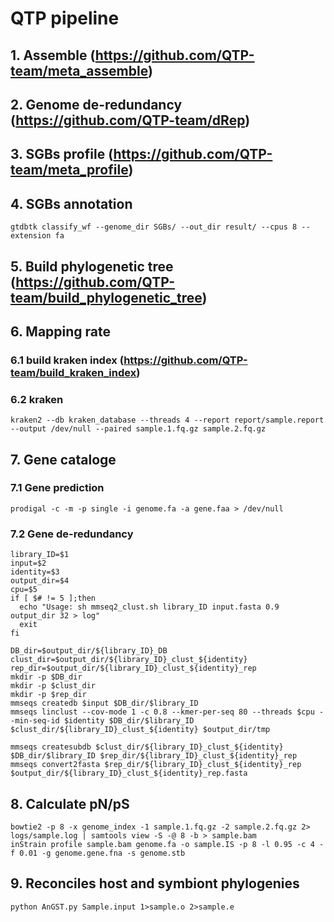 # QTP pipeline
## 1. Assemble (https://github.com/QTP-team/meta_assemble)


## 2. Genome de-redundancy (https://github.com/QTP-team/dRep)


## 3. SGBs profile (https://github.com/QTP-team/meta_profile)


## 4. SGBs annotation
```
gtdbtk classify_wf --genome_dir SGBs/ --out_dir result/ --cpus 8 --extension fa
```


## 5. Build phylogenetic tree (https://github.com/QTP-team/build_phylogenetic_tree)


## 6. Mapping rate
### 6.1 build kraken index (https://github.com/QTP-team/build_kraken_index)
### 6.2 kraken
```
kraken2 --db kraken_database --threads 4 --report report/sample.report --output /dev/null --paired sample.1.fq.gz sample.2.fq.gz
```

## 7. Gene cataloge
### 7.1 Gene prediction
```
prodigal -c -m -p single -i genome.fa -a gene.faa > /dev/null
```

### 7.2 Gene de-redundancy
```
library_ID=$1
input=$2
identity=$3
output_dir=$4
cpu=$5
if [ $# != 5 ];then
  echo "Usage: sh mmseq2_clust.sh library_ID input.fasta 0.9 output_dir 32 > log"
  exit
fi

DB_dir=$output_dir/${library_ID}_DB
clust_dir=$output_dir/${library_ID}_clust_${identity}
rep_dir=$output_dir/${library_ID}_clust_${identity}_rep
mkdir -p $DB_dir
mkdir -p $clust_dir
mkdir -p $rep_dir
mmseqs createdb $input $DB_dir/$library_ID
mmseqs linclust --cov-mode 1 -c 0.8 --kmer-per-seq 80 --threads $cpu --min-seq-id $identity $DB_dir/$library_ID $clust_dir/${library_ID}_clust_${identity} $output_dir/tmp

mmseqs createsubdb $clust_dir/${library_ID}_clust_${identity} $DB_dir/$library_ID $rep_dir/${library_ID}_clust_${identity}_rep
mmseqs convert2fasta $rep_dir/${library_ID}_clust_${identity}_rep $output_dir/${library_ID}_clust_${identity}_rep.fasta
```

## 8. Calculate pN/pS
```
bowtie2 -p 8 -x genome_index -1 sample.1.fq.gz -2 sample.2.fq.gz 2> logs/sample.log | samtools view -S -@ 8 -b > sample.bam
inStrain profile sample.bam genome.fa -o sample.IS -p 8 -l 0.95 -c 4 -f 0.01 -g genome.gene.fna -s genome.stb
```

## 9. Reconciles host and symbiont phylogenies
```
python AnGST.py Sample.input 1>sample.o 2>sample.e
```
